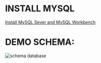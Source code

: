 # INSTALL MYSQL
[Install MySQL Sever and MySQL Workbench](https://www.youtube.com/watch?v=OM4aZJW_Ojs)

# DEMO SCHEMA:
![schema database](https://user-images.githubusercontent.com/91519610/165291780-47264277-521c-42fc-87bf-08a3a4c67216.png)
